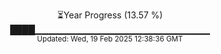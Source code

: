 <p align="center">
⏳Year Progress (13.57 %) <br>
████▁▁▁▁▁▁▁▁▁▁▁▁▁▁▁▁▁▁▁▁▁▁▁▁▁▁ <br>
<sub>Updated: Wed, 19 Feb 2025 12:38:36 GMT</sub>
</p>

